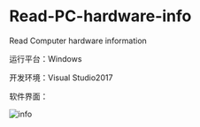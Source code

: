 # Read-PC-hardware-info

Read Computer hardware information

运行平台：Windows

开发环境：Visual Studio2017 

软件界面：

![info](/zdisk/github_pro/Read-PC-hardware-info/bin/Debug/test.png)

